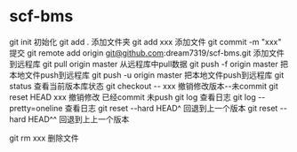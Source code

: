 # scf-bms
git init	初始化
git add .	添加文件夹
git add xxx 添加文件
git commit -m "xxx" 提交
git remote add origin git@github.com:dream7319/scf-bms.git 添加文件到远程库
git pull origin master 从远程库中pull数据
git push -f origin master 把本地文件push到远程库
git push -u origin master 把本地文件push到远程库
git status  查看当前版本库状态
git checkout -- xxx 撤销修改版本--未commit
git reset HEAD xxx  撤销修改 已经commit 未push
git log 查看日志
git log --pretty=oneline	查看日志
git reset --hard HEAD^	回退到上一个版本
git reset --hard HEAD^^	回退到上上一个版本

git rm xxx 删除文件
